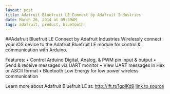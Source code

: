 ```yaml
---
layout: post
title: Adafruit Bluefruit LE Connect by Adafruit Industries
date: March 26, 2014 at 09:39AM
tags: adafruit, product, bluetooth
---
```

##Adafruit Bluefruit LE Connect by Adafruit Industries
Wirelessly connect your iOS device to the Adafruit Bluefruit LE module for control &amp; communication with Arduino.

Features:
• Control Arduino Digital, Analog, &amp; PWM pin input &amp; output
• Send &amp; receive messages via UART monitor
• View UART messages in Hex or ASCII format
• Bluetooth Low Energy for low power wireless communication

Learn more about Adafruit Bluefruit LE at:
http://ift.tt/1gplKd9
[link to source](http://ift.tt/1g04pHT) 
